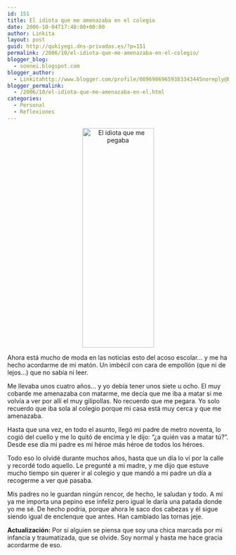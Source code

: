 ```yaml
---
id: 151
title: El idiota que me amenazaba en el colegio
date: 2006-10-04T17:48:00+00:00
author: Linkita
layout: post
guid: http://qukiyegi.dns-privadas.es/?p=151
permalink: /2006/10/el-idiota-que-me-amenazaba-en-el-colegio/
blogger_blog:
  - sonnei.blogspot.com
blogger_author:
  - Linkitahttp://www.blogger.com/profile/08969869659383343445noreply@blogger.com
blogger_permalink:
  - /2006/10/el-idiota-que-me-amenazaba-en-el.html
categories:
  - Personal
  - Reflexiones
---
```

<div style="text-align: center;">
  <a href="http://www.flickr.com/photos/linkita/260799916/"><img src="http://static.flickr.com/96/260799916_9a7184d681.jpg" alt="El idiota que me pegaba" border="0" height="500" width="163" /></a>
</div>

Ahora está mucho de moda en las noticias esto del acoso escolar&#8230; y me ha hecho acordarme de mi matón. Un imbécil con cara de empollón (que ni de lejos&#8230;) que no sabía ni leer.

Me llevaba unos cuatro años&#8230; y yo debía tener unos siete u ocho. El muy cobarde me amenazaba con matarme, me decía que me iba a matar si me volvía a ver por allí el muy gilipollas. No recuerdo que me pegara. Yo solo recuerdo que iba sola al colegio porque mi casa está muy cerca y que me amenazaba.

Hasta que una vez, en todo el asunto, llegó mi padre de metro noventa, lo cogió del cuello y me lo quitó de encima y le dijo: &#8220;¿a quién vas a matar tú?&#8221;. Desde ese día mi padre es mi héroe más héroe de todos los héroes.

Todo eso lo olvidé durante muchos años, hasta que un día lo ví por la calle y recordé todo aquello. Le pregunté a mi madre, y me dijo que estuve mucho tiempo sin querer ir al colegio y que mandó a mi padre un día a recogerme a ver qué pasaba.

Mis padres no le guardan ningún rencor, de hecho, le saludan y todo. A mí ya me importa una pepino ese infeliz pero igual le daría una patada donde yo me sé. De hecho podría, porque ahora le saco dos cabezas y él sigue siendo igual de enclenque que antes. Han cambiado las tornas jeje.

<span style="font-weight: bold;">Actualización:</span> Por si alguien se piensa que soy una chica marcada por mi infancia y traumatizada, que se olvide. Soy normal y hasta me hace gracia acordarme de eso.